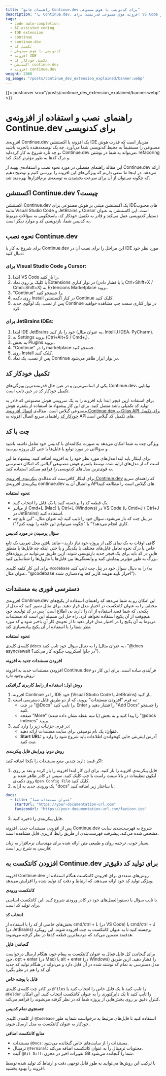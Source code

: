 ```yaml
---
title: "راهنمای جامع Continue.dev برای کدنویسی با هوش مصنوعی"
description: "با Continue.dev، افزونه هوش مصنوعی قدرتمند برای VS Code و JetBrains IDEs، کدنویسی خود را متحول کنید. نصب، ویژگی‌ها، و بهترین روش‌ها."
tags:
  - code auto-completion
  - AI-assisted coding
  - IDE extension
  - continue
  - continue.dev
  - تکمیل کد
  - کدنویسی با هوش مصنوعی
  - افزونه IDE
  - تکمیل خودکار کد
  - اکستنشن continue.dev
  - افزونه‌ continue.dev
weight: 2000
og_image: "/posts/continue_dev_extension_explained/banner.webp"
---
```


{{< postcover src="/posts/continue_dev_extension_explained/banner.webp" >}}

# راهنمای  نصب و استفاده از افزونه‌ی Continue.dev برای کدنویسی

افزونه‌ی Continue.dev یک افزونه یا اکستنشن IDE متن‌باز است که قدرت هوش مصنوعی را مستقیماً به محیط کدنویسی شما می‌آورد. چه یک توسعه‌دهنده باتجربه باشید و چه تازه شروع به کار کرده‌اید، Continue.dev می‌تواند به شما در نوشتن، refacoring و درک کدها به طور مؤثرتر کمک کند.

این مقاله راهنمای مفصلی در مورد نحوه نصب و استفاده‌ی بهینه از Continue.dev ارائه می‌دهد. در اینجا ما سعی داریم که ویژگی‌های این افزونه را بررسی کنیم و توضیح دهیم که چگونه می‌توان از آن برای سرعت بخشیدن به توسعه‌ی نرم‌افزارها بهره‌مند شد.


## اکستنشن Continue.dev چیست؟

اکستنشن Continue.dev یک اکستنشن مبتنی بر هوش مصنوعی برای  IDEهای محبوب مانند Visual Studio Code و JetBrains و Cursor است. این اکستنشن به عنوان دستیار کدنویسی عمل می‌کند و قادر به تکمیل خودکار کد، پاسخگویی به سؤالات مربوط به کدبیس شما، بازنویسی کد و موارد دیگر است.

## نحوه نصب Continue.dev

برای شروع به کار با Continue.dev این مراحل را برای نصب آن در IDE مورد نظر خود دنبال کنید:

### برای Visual Studio Code و Cursor:

1.  ابتدا VS Code را باز کنید.
2.  با کلیک بر روی نماد Extensions در نوار کناری (یا با فشار دادن Ctrl+Shift+X / Cmd+Shift+X) به Extensions Marketplace بروید.
3.  "Continue" را جستجو کنید.
4.  روی دکمه Install در کنار اکستنشن Continue کلیک کنید.
5.  پس از نصب، یک لوگوی جدید Continue در نوار کناری سمت چپ مشاهده خواهید کرد.

### برای JetBrains IDEs:

1. ابتدا  IDE JetBrains خود را باز کنید (به عنوان مثال، IntelliJ IDEA، PyCharm).
2.  به Settings بروید (Ctrl+Alt+S / Cmd+,).
3.  به بخش Plugins بروید.
4.  "Continue" را در marketplace جستجو کنید.
5.  روی Install کلیک کنید.
6.  پس از نصب، یک نماد Continue در نوار ابزار ظاهر می‌شود.


##  تکمیل خودکار کد 
یکی از اساسی‌ترین و در عین حال قدرتمندترین ویژگی‌های Continue.dev، توانایی تکمیل خودکار کد در حین تایپ است. 

برای استفاده ازین فیچر ابتدا باید افزونه‌ را به یک سرویس هوش مصنوعی‌ که قادر به تولید کد تکمیلی باشد متصل کنید. برای این کار پیشنهاد ما استفاده از پلتفرم هوش مصنوعی گیلاس است. مقاله‌ی [اتصال افزونه‌ی Continue.dev به Gilas API برای تکمیل خودکار کد](/posts/continue_dev_auto_completions_setup) راهنمای سریع اتصال افزونه به APIهای تکمیل کد گیلاس است.

## چت با کد

ویژگی چت به شما امکان می‌دهد به صورت مکالمه‌ای با کدبیس خود تعامل داشته باشید و سؤالاتی در مورد توابع یا فایل‌ها یا حتی کل پروژه بپرسید.

برای اینکار باید ابتدا مدل‌های مورد نظر خود را به افزونه اضافه کنید. پیشنهاد ما این است که از مدل‌های ارایه شده توسط پلتفرم هوش مصنوعی گیلاس که امکان دسترسی به قوی‌ترین مدل‌های کدنویسی را فراهم می‌کند استفاده کنید.

برای اینکار کافی‌ست که مقاله‌ی [پیکربندی افزونه‌ی Continue.dev](/posts/continue_dev_configuration) که راهنمای سریع پیکربندی افزونه‌ی continue.dev و اتصال آن به APIهای گیلاس است را مطالعه کنید.

**نحوه استفاده:**

* یک قطعه کد را برجسته کنید یا یک فایل را انتخاب کنید.
* از میانبر Cmd+L (Mac) یا Ctrl+L (Windows) در VS Code (یا Cmd+J / Ctrl+J در JetBrains) استفاده کنید.
* در پنل چت که باز می‌شود، سؤال خود را تایپ کنید (به عنوان مثال، "این تابع چه کاری انجام می‌دهد؟" یا "چگونه می‌توانم این حلقه را بهینه کنم؟").

**سؤال پرسیدن در مورد کدبیس**

گاهی اوقات به یک نمای کلی از پروژه خود نیاز دارید—مانند یافتن محل تعریف یک تابع خاص یا درک نحوه تعامل فایل‌های مختلف با یکدیگر و یا حتی اینکه چه فایل‌ها یا منطق هایی در کد باید برای یک فیچر جدید بازنویسی شوند. ازین طریق می‌توانید
در پروژه‌های بزرگ به طور مؤثرتر پیمایش کنید و
وابستگی‌ها بین فایل‌ها یا ماژول‌ها را شناسایی کنید.


برای این کار کلمه کلیدی `@codebase` را به دنبال سوال خود در پنل چت تایپ کنید (به عنوان مثال، "@codebase احراز تایید هویت کاربر کجا پیاده‌سازی شده").

## دسترسی فوری به مستندات

افزونه‌ی Continue.dev این امکان رو به شما می‌دهد که راهنمای استفاده از پکیج‌های مختلف را به عنوان کانتکست در اختیار مدل قرار دهید. برای مثال تصور کنید که مدل از پکیجی که شما قصد استفاده از آن را دارید بی اطلاع است٬ پس در کد تولیدی خود هیچوقت از آن پکیج استفاده نخواهد کرد. راه حل این مسیله این است که مستندات مربوط به آن پکیج را در اختیار مدل قرار دهید تا از نحوه‌ی کار آن باخبر شود و کد مورد نظر شما را با استفاده از آن پکیج پیاده‌سازی کند.

**نحوه استفاده:**

کلمه‌ی کلیدی `@docs` را به دنبال سؤال خود تایپ کنید (به عنوان مثال، "@docs async/await در جاوا اسکریپت چگونه کار می‌کند؟").

**افزودن مستندات جدید به افزونه**

افزودن مستندات جدید به افزونه Continue.dev فرآیندی ساده است. برای این کار
دو روش وجود دارد:

**روش اول: استفاده از رابط کاربری گرافیکی**

1.  افزونه Continue را در IDE خود (Visual Studio Code یا JetBrains) باز کنید.
2.  به فرم "افزودن مستندات" بروید، که از دو طریق قابل دسترسی است:
    * در چت "@Docs" را تایپ کنید، Enter را فشار دهید و "Add Docs" را جستجو کنید.
    * صفحه "More" (با سه نقطه نشان داده شده) را پیدا کنید و به بخش "@docs indexes" بروید.
3.  در فرم، جزئیات زیر را وارد کنید:
    * **عنوان:** یک نام توصیفی برای سایت مستندات ارائه دهید.
    * **Start URL:** آدرس اینترنتی جایی کهخواندن اطلاعات باید شروع شود را وارد و ثبت کنید.

**روش دوم: ویرایش فایل پیکربندی**

اگر قصد دارید چندین منبع مستندات را یکجا اضافه کنید:

1.  فایل پیکربندی اقزونه را باز کنید. برای این کار ابتدا افزونه را باز کرده و بعد بر روی آیکون تنظیمات در بالا سمت راست یا چپ کلیک کنید. سپس در کادر ظاهر شده بر روی دکمه‌ی `Open Config File` کلیک کنید.
2.  یک ورودی جدید به آرایه "docs" با ساختار زیر اضافه کنید:

```yaml
docs:
  - title: "عنوان مستندات شما"
    startUrl: "https://your-documentation-url.com"
    faviconUrl: "https://your-documentation-url.com/favicon.ico"
```

3.  فایل پیکربندی را ذخیره کنید.

پس از افزودن مستندات جدید، افزونه Continue.dev شروع به فهرست‌بندی سایت مشخص شده می‌کند. پیشرفت فهرست‌بندی از طریق رابط کاربری قابل مشاهده است.

بسیار خوب، ترجمه روان و طبیعی متن ارائه شده برای مهندسان نرم‌افزار به زبان فارسی به شرح زیر است:

## افزودن کانتکست به Continue.dev برای تولید کد دقیق‌تر

افزونه Continue.dev روش‌های متعددی برای افزودن کانتکست هنگام استفاده از ویژگی تولید کد خود ارائه می‌دهد، که ارتباط و دقت کد تولید شده را افزایش می‌دهد. 

**کانتکست ورودی**

با تایپ سؤال یا دستورالعمل‌های خود در کادر ورودی شروع کنید. این کانتکست اساسی برای تولید کد است.

**انتخاب کد**

بخش‌های خاصی از کد را با استفاده از cmd/ctrl + L (در VS Code) یا cmd/ctrl + J (در JetBrains) برجسته کنید تا به عنوان کانتکست به چت افزوده شوند. این رویکرد هدفمند تضمین می‌کند که مرتبط‌ترین قطعه کدها در نظر گرفته می‌شوند.

**گنجاندن فایل**

برای گنجاندن کل فایل فعال به عنوان کانتکست به پیغام خود، هنگام ارسال درخواست خود، opt + enter (در Mac) یا alt + enter (در Windows) را فشار دهید. ازین طریق مدل دسترسی به تمام کد نوشته شده در آن فایل دارد و می‌تواند در هنگام تولید کد جدید آن کد را هم در نظر بگیرد.

**فایل یا پوشه خاص**

در کادر چت کلمه‌ی کلیدی `@Files` را تایپ کنید تا یک فایل خاص را انتخاب کنید یا `@Folder` را تایپ کنید تا یک دایرکتوری را به عنوان کانتکست انتخاب کنید. این امکان کنترل دقیق بر روی بخش‌هایی از پروژه شما که در نظر گرفته می‌شوند را فراهم می‌کند.

**جستجوی تمام کدبیس**

از کلمه‌ی کلیدی `@Codebase` استفاده کنید تا فایل‌های مرتبط به درخواست شما ٖبه طور خودکار به عنوان کانتکست به مدل ارسال شوند.

**منابع کانتکست اضافی**

* مستندات `@Docs`: مستندات را از سایت‌های خاص گنجانده می‌شود.
* ترمینال `@Terminal`: محتویات ترمینال را به عنوان کانتکست اضافه می‌کند.
* گیت `@Git Diff`: تغییرات اخیر در مخزن Git شما را گنجانده می‌شود.

با ترکیب این روش‌ها می‌توانید به طور قابل توجهی دقت و ارتباط کد تولید شده توسط افزونه را بهبود بخشید.
